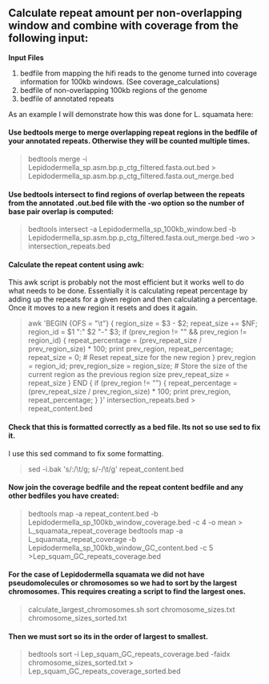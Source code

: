 ## Calculate repeat amount per non-overlapping window and combine with coverage from the following input:

**Input Files**
1. bedfile from mapping the hifi reads to the genome turned into coverage information for 100kb windows. (See coverage_calculations)
2. bedfile of non-overlapping 100kb regions of the genome
3. bedfile of annotated repeats

As an example I will demonstrate how this was done for L. squamata here:

#### Use bedtools merge to merge overlapping repeat regions in the bedfile of your annotated repeats. Otherwise they will be counted multiple times.

> bedtools merge -i Lepidodermella_sp.asm.bp.p_ctg_filtered.fasta.out.bed > Lepidodermella_sp.asm.bp.p_ctg_filtered.fasta.out_merge.bed

#### Use bedtools intersect to find regions of overlap between the repeats from the annotated .out.bed file with the -wo option so the number of base pair overlap is computed:

> bedtools intersect -a Lepidodermella_sp_100kb_window.bed -b Lepidodermella_sp.asm.bp.p_ctg_filtered.fasta.out_merge.bed -wo > intersection_repeats.bed

#### Calculate the repeat content using awk:
This awk script is probably not the most efficient but it works well to do what needs to be done. Essentially it is calculating repeat percentage by adding up the repeats for a given region and then calculating a percentage. Once it moves to a new region it resets and does it again.

> awk 'BEGIN {OFS = "\t"} {
>    region_size = $3 - $2;
>    repeat_size += $NF;
>    region_id = $1 ":" $2 "-" $3;
>    if (prev_region != "" && prev_region != region_id) {
>        repeat_percentage = (prev_repeat_size / prev_region_size) * 100;
>        print prev_region, repeat_percentage;
>        repeat_size = 0;  # Reset repeat_size for the new region
>    }
>    prev_region = region_id;
>    prev_region_size = region_size;  # Store the size of the current region as the previous region size
>    prev_repeat_size = repeat_size	
> } END {
>    if (prev_region != "") {
>        repeat_percentage = (prev_repeat_size / prev_region_size) * 100;
>        print prev_region, repeat_percentage;
>    }
> }' intersection_repeats.bed > repeat_content.bed

#### Check that this is formatted correctly as a bed file. Its not so use sed to fix it.
I use this sed command to fix some formatting.

> sed -i.bak 's/\:/\t/g; s/\-/\t/g' repeat_content.bed

#### Now join the coverage bedfile and the repeat content bedfile and any other bedfiles you have created:

> bedtools map -a repeat_content.bed -b Lepidodermella_sp_100kb_window_coverage.bed -c 4 -o mean > L_squamata_repeat_coverage
> bedtools map -a  L_squamata_repeat_coverage -b Lepidodermella_sp_100kb_window_GC_content.bed -c 5 >Lep_squam_GC_repeats_coverage.bed
 
#### For the case of Lepidodermella squamata we did not have pseudomolecules or chromosomes so we had to sort by the largest chromosomes. This requires creating a script to find the largest ones. 

> calculate_largest_chromosomes.sh 
> sort chromosome_sizes.txt chromosome_sizes_sorted.txt

#### Then we must sort so its in the order of largest to smallest. 

> bedtools sort -i Lep_squam_GC_repeats_coverage.bed -faidx chromosome_sizes_sorted.txt > Lep_squam_GC_repeats_coverage_sorted.bed 

